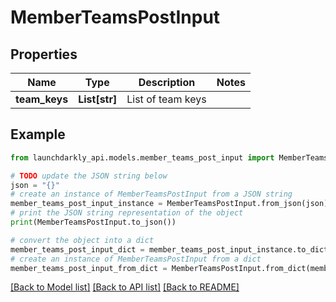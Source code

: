 # MemberTeamsPostInput


## Properties

Name | Type | Description | Notes
------------ | ------------- | ------------- | -------------
**team_keys** | **List[str]** | List of team keys | 

## Example

```python
from launchdarkly_api.models.member_teams_post_input import MemberTeamsPostInput

# TODO update the JSON string below
json = "{}"
# create an instance of MemberTeamsPostInput from a JSON string
member_teams_post_input_instance = MemberTeamsPostInput.from_json(json)
# print the JSON string representation of the object
print(MemberTeamsPostInput.to_json())

# convert the object into a dict
member_teams_post_input_dict = member_teams_post_input_instance.to_dict()
# create an instance of MemberTeamsPostInput from a dict
member_teams_post_input_from_dict = MemberTeamsPostInput.from_dict(member_teams_post_input_dict)
```
[[Back to Model list]](../README.md#documentation-for-models) [[Back to API list]](../README.md#documentation-for-api-endpoints) [[Back to README]](../README.md)


